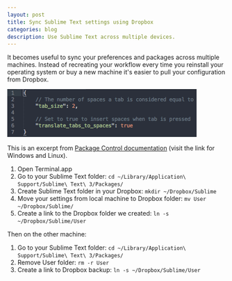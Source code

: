 ```yaml
---
layout: post
title: Sync Sublime Text settings using Dropbox
categories: blog
description: Use Sublime Text across multiple devices.
---
```


It becomes useful to sync your preferences and packages across multiple machines. Instead of recreating your workflow every time you reinstall your operating system or buy a new machine it's easier to pull your configuration from Dropbox.

![Sublime Text config](/images/2014/08/sublime-config.png)

This is an excerpt from [Package Control documentation](https://sublime.wbond.net/docs/syncing#dropbox-osx) (visit the link for Windows and Linux).

1. Open Terminal.app
2. Go to your Sublime Text folder: `cd ~/Library/Application\ Support/Sublime\ Text\ 3/Packages/`
3. Create Sublime Text folder in your Dropbox: `mkdir ~/Dropbox/Sublime`
4. Move your settings from local machine to Dropbox folder: `mv User ~/Dropbox/Sublime/`
5. Create a link to the Dropbox folder we created: `ln -s ~/Dropbox/Sublime/User`

Then on the other machine:

1. Go to your Sublime Text folder: `cd ~/Library/Application\ Support/Sublime\ Text\ 3/Packages/`
2. Remove User folder: `rm -r User `
3. Create a link to Dropbox backup: `ln -s ~/Dropbox/Sublime/User`
